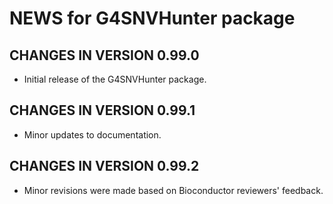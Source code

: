 # NEWS for G4SNVHunter package

CHANGES IN VERSION 0.99.0
--------------
- Initial release of the G4SNVHunter package.

CHANGES IN VERSION 0.99.1
--------------
- Minor updates to documentation.

CHANGES IN VERSION 0.99.2
--------------
- Minor revisions were made based on Bioconductor reviewers' feedback.